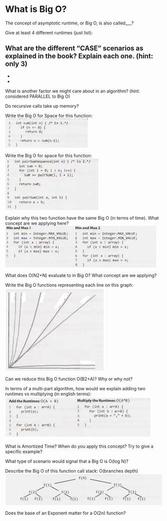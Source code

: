 # What is Big O? 

The concept of asymptotic runtime, or Big O, is also called___?

Give at least 4 different runtimes (just list):

What are the different “CASE” scenarios as explained in the book? Explain each one. (hint: only 3)
-	 
-	 
-	 
What is another factor we might care about in an algorithm? (hint: considered PARALLEL to Big O)

Do recursive calls take up memory?

Write the Big O for Space for this function: 
![alt text](writebigoforthisfunction.png "An algorithm written in Java")
 
Write the Big O for space for this function:
![alt text](writebigoforthisfunction2.png "An algorithm written in Java")
 
Explain why this two function have the same Big O (in terms of time). What concept are we applying here?
![alt text](samebigowhy.png "2 algorithms with the same Big O")
  
What does O(N2+N) evaluate to in Big O? What concept are we applying?

Write the Big O functions representing each line on this graph:
![alt text](writebigoforgraph.png "Graph plot of different Runtimes")
 
Can we reduce this Big O function O(B2+A)? Why or why not?

In terms of a multi-part algorithm, how would we explain adding two runtimes vs multiplying (in english terms): 
![alt text](ABruntime.png "Multi-part algoritms")
 
What is Amortized Time? When do you apply this concept? Try to give a specific example?

What type of scenario would signal that a Big O is O(log N)?

Describe the Big O of this function call stack:  O(branches depth) 
![alt text](branchdepthandbigo.png "Tree structure representing a recursive call stack")

Does the base of an Exponent matter for a O(2n) function?









